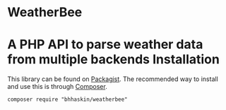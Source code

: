 # WeatherBee
A PHP API to parse weather data from multiple backends
Installation
============
This library can be found on [Packagist](https://packagist.org/packages/bhhaskin/weatherbee).
The recommended way to install and use this is through [Composer](http://getcomposer.org).

    composer require "bhhaskin/weatherbee"
